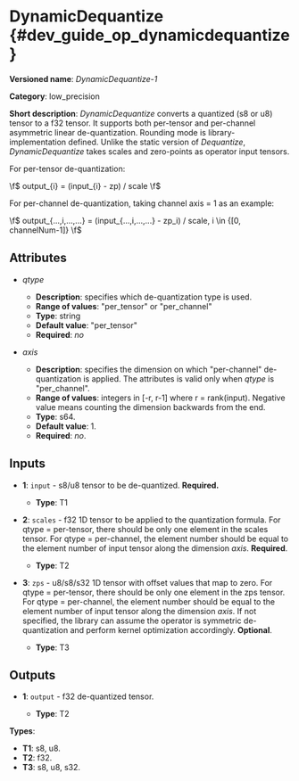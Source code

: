 # DynamicDequantize {#dev_guide_op_dynamicdequantize}

**Versioned name**: *DynamicDequantize-1*

**Category**: low_precision

**Short description**: *DynamicDequantize* converts a quantized (s8 or u8)
tensor to a f32 tensor. It supports both per-tensor and per-channel asymmetric
linear de-quantization. Rounding mode is library-implementation defined. Unlike
the static version of *Dequantize*, *DynamicDequantize* takes scales and
zero-points as operator input tensors.

For per-tensor de-quantization:

  \f$ output_{i} = (input_{i} - zp) / scale \f$

For per-channel de-quantization, taking channel axis = 1 as an example:

   \f$ output_{...,i,...,...} = (input_{...,i,...,...}  - zp_i) / scale,
   i \in {[0, channelNum-1]} \f$

## Attributes

* *qtype*

  * **Description**: specifies which de-quantization type is used.
  * **Range of values**: "per_tensor" or "per_channel"
  * **Type**: string
  * **Default value**: "per_tensor"
  * **Required**: *no*

* *axis*

  * **Description**: specifies the dimension on which "per-channel"
    de-quantization is applied. The attributes is valid only when *qtype* is
    "per_channel".
  * **Range of values**: integers in [-r, r-1] where r = rank(input). Negative
    value means counting the dimension backwards from the end.
  * **Type**: s64.
  * **Default value**: 1.
  * **Required**: *no*.

## Inputs

* **1**: ``input`` - s8/u8 tensor to be de-quantized. **Required.**

  * **Type**: T1

* **2**: ``scales`` - f32 1D tensor to be applied to the quantization formula.
  For qtype = per-tensor, there should be only one element in the scales tensor.
  For qtype = per-channel, the element number should be equal to the element
  number of input tensor along the dimension *axis*. **Required**.

  * **Type**: T2

* **3**: ``zps`` - u8/s8/s32 1D tensor with offset values that map to zero. For
  qtype = per-tensor, there should be only one element in the zps tensor. For
  qtype = per-channel, the element number should be equal to the element number
  of input tensor along the dimension *axis*. If not specified, the library can
  assume the operator is symmetric de-quantization and perform kernel
  optimization accordingly. **Optional**.

  * **Type**: T3

## Outputs

* **1**: ``output`` - f32 de-quantized tensor.

  * **Type**: T2

**Types**:

* **T1**: s8, u8.
* **T2**: f32.
* **T3**: s8, u8, s32.
